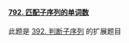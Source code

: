 #### [792. 匹配子序列的单词数](https://leetcode.cn/problems/number-of-matching-subsequences/)

此题是 [392. 判断子序列](https://leetcode.cn/problems/is-subsequence/) 的扩展题目
